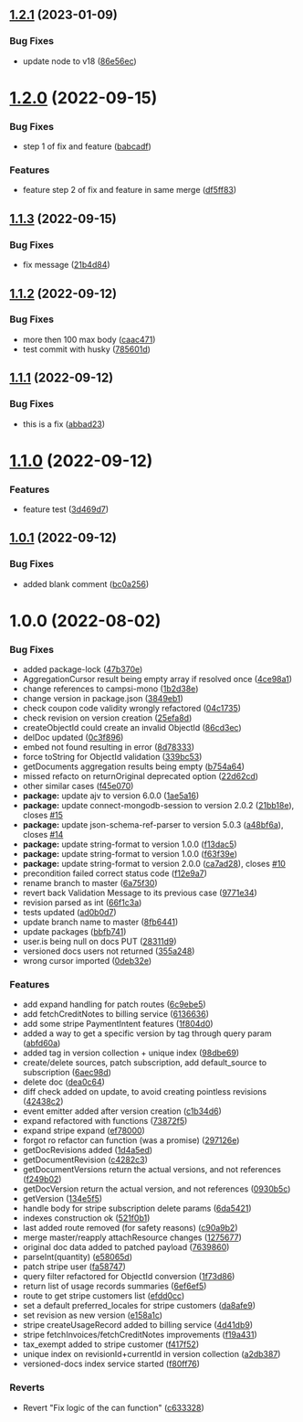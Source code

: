 ## [1.2.1](https://github.com/campsi/campsi-mono-ci-test/compare/v1.2.0...v1.2.1) (2023-01-09)


### Bug Fixes

* update node to v18 ([86e56ec](https://github.com/campsi/campsi-mono-ci-test/commit/86e56ec3b71faae11f4342bee94ab92cf4486464))

# [1.2.0](https://github.com/campsi/campsi-mono-ci-test/compare/v1.1.3...v1.2.0) (2022-09-15)


### Bug Fixes

* step 1 of fix and feature ([babcadf](https://github.com/campsi/campsi-mono-ci-test/commit/babcadf4a0d124f60ba41f118fd93724c4bc1569))


### Features

* feature step 2 of fix and feature in same merge ([df5ff83](https://github.com/campsi/campsi-mono-ci-test/commit/df5ff8344b5ea6dd5eaf9e8b176dfb0212cd8398))

## [1.1.3](https://github.com/campsi/campsi-mono-ci-test/compare/v1.1.2...v1.1.3) (2022-09-15)


### Bug Fixes

* fix message ([21b4d84](https://github.com/campsi/campsi-mono-ci-test/commit/21b4d849044e0e5aa11b0908b8dfc69bc86fde19))

## [1.1.2](https://github.com/campsi/campsi-mono-ci-test/compare/v1.1.1...v1.1.2) (2022-09-12)


### Bug Fixes

* more then 100 max body ([caac471](https://github.com/campsi/campsi-mono-ci-test/commit/caac471ad81b00433399c34b94022a5370c28982))
* test commit with husky ([785601d](https://github.com/campsi/campsi-mono-ci-test/commit/785601def0c63c24728a46efdb47b4aa8a3060db))

## [1.1.1](https://github.com/campsi/campsi-mono-ci-test/compare/v1.1.0...v1.1.1) (2022-09-12)


### Bug Fixes

* this is a fix ([abbad23](https://github.com/campsi/campsi-mono-ci-test/commit/abbad239dfdf509c4a55cf7595d207e6a6264887))

# [1.1.0](https://github.com/campsi/campsi-mono-ci-test/compare/v1.0.1...v1.1.0) (2022-09-12)


### Features

* feature test ([3d469d7](https://github.com/campsi/campsi-mono-ci-test/commit/3d469d786538cf9ed6cb4fb179a32a466bef6576))

## [1.0.1](https://github.com/campsi/campsi-mono-ci-test/compare/v1.0.0...v1.0.1) (2022-09-12)


### Bug Fixes

* added blank comment ([bc0a256](https://github.com/campsi/campsi-mono-ci-test/commit/bc0a2561931642b2704b385d4accd78eff6cd349))

# 1.0.0 (2022-08-02)


### Bug Fixes

* added package-lock ([47b370e](https://github.com/campsi/campsi-mono-ci-test/commit/47b370e93305e7e3ea0dbb8f03010dfddd36bf1d))
* AggregationCursor result being empty array if resolved once ([4ce98a1](https://github.com/campsi/campsi-mono-ci-test/commit/4ce98a167a0c7ec087d5678f51dc9f653c1869fe))
* change references to campsi-mono ([1b2d38e](https://github.com/campsi/campsi-mono-ci-test/commit/1b2d38e4d7f2a69a51444d3e6e28036b1c07fa7a))
* change version in package.json ([3849eb1](https://github.com/campsi/campsi-mono-ci-test/commit/3849eb1ce6906697dc6c7e42d7ecb70cf0c60200))
* check coupon code validity wrongly refactored ([04c1735](https://github.com/campsi/campsi-mono-ci-test/commit/04c1735a526a6c8093350237cf314a1889d6f98f))
* check revision on version creation ([25efa8d](https://github.com/campsi/campsi-mono-ci-test/commit/25efa8d89b576ac43e8484f1d4022d598840559d))
* createObjectId could create an invalid ObjectId ([86cd3ec](https://github.com/campsi/campsi-mono-ci-test/commit/86cd3ec91f4127460cf49eca7ecd5bc5a1e4fafb))
* delDoc updated ([0c3f896](https://github.com/campsi/campsi-mono-ci-test/commit/0c3f896e974183b3a0283b9461c9e4fa2f5bf29b))
* embed not found resulting in error ([8d78333](https://github.com/campsi/campsi-mono-ci-test/commit/8d78333526f5e830072528279251dc963f8d32c6))
* force toString for ObjectId validation ([339bc53](https://github.com/campsi/campsi-mono-ci-test/commit/339bc530908e8d9a7bb833f247e714555ccde67d))
* getDocuments aggregation results being empty ([b754a64](https://github.com/campsi/campsi-mono-ci-test/commit/b754a64a4bfad99b9b2005d04914bf96215e80e5))
* missed refacto on returnOriginal deprecated option ([22d62cd](https://github.com/campsi/campsi-mono-ci-test/commit/22d62cd0e26d6dfc09ea5c0e10175db466ebb3c1))
* other similar cases ([f45e070](https://github.com/campsi/campsi-mono-ci-test/commit/f45e070588ff2f8ff8162fb83fc7c2203d96cd05))
* **package:** update ajv to version 6.0.0 ([1ae5a16](https://github.com/campsi/campsi-mono-ci-test/commit/1ae5a16cf8895298b3da494c5abf22f87251319a))
* **package:** update connect-mongodb-session to version 2.0.2 ([21bb18e](https://github.com/campsi/campsi-mono-ci-test/commit/21bb18e8b41e0079b6e8084f81e553ecec11750e)), closes [#15](https://github.com/campsi/campsi-mono-ci-test/issues/15)
* **package:** update json-schema-ref-parser to version 5.0.3 ([a48bf6a](https://github.com/campsi/campsi-mono-ci-test/commit/a48bf6aef93ca3bffc4e5455fbc29c512531dc01)), closes [#14](https://github.com/campsi/campsi-mono-ci-test/issues/14)
* **package:** update string-format to version 1.0.0 ([f13dac5](https://github.com/campsi/campsi-mono-ci-test/commit/f13dac5858b4c62e9e1d9a02b7cb480ae7c9bf52))
* **package:** update string-format to version 1.0.0 ([f63f39e](https://github.com/campsi/campsi-mono-ci-test/commit/f63f39ecfc74de74b1c261f109b238e419664b42))
* **package:** update string-format to version 2.0.0 ([ca7ad28](https://github.com/campsi/campsi-mono-ci-test/commit/ca7ad281c08712462ee5a5cfa88225e7ddfab27e)), closes [#10](https://github.com/campsi/campsi-mono-ci-test/issues/10)
* precondition failed correct status code ([f12e9a7](https://github.com/campsi/campsi-mono-ci-test/commit/f12e9a7035b6b1526390ac321cd2a85b142977d2))
* rename branch to master ([6a75f30](https://github.com/campsi/campsi-mono-ci-test/commit/6a75f302d1360b2c3544ffb57805116be7461bd0))
* revert back Validation Message to its previous case ([9771e34](https://github.com/campsi/campsi-mono-ci-test/commit/9771e34d8646b99f2242827d53b89b47a1815bf8))
* revision parsed as int ([66f1c3a](https://github.com/campsi/campsi-mono-ci-test/commit/66f1c3a1993ed030dbe0c573757c6bc32ea333d5))
* tests updated ([ad0b0d7](https://github.com/campsi/campsi-mono-ci-test/commit/ad0b0d7f5bc45165fd1acbaddd50cd53aea6d388))
* update branch name to master ([8fb6441](https://github.com/campsi/campsi-mono-ci-test/commit/8fb6441fe801d405d907efd932031a0a9d475a9e))
* update packages ([bbfb741](https://github.com/campsi/campsi-mono-ci-test/commit/bbfb74194fc1652e974c94f7e20e42502504e057))
* user.is being null on docs PUT ([28311d9](https://github.com/campsi/campsi-mono-ci-test/commit/28311d92ec3495855b63ab8b89eb79dec3d9bf37))
* versioned docs users not returned ([355a248](https://github.com/campsi/campsi-mono-ci-test/commit/355a24823bae457a8085c78e9b960442fef40d53))
* wrong cursor imported ([0deb32e](https://github.com/campsi/campsi-mono-ci-test/commit/0deb32eda4101952ffa1f3fdd0aec0d2608441d3))


### Features

* add expand handling for patch routes ([6c9ebe5](https://github.com/campsi/campsi-mono-ci-test/commit/6c9ebe561f8216d133ca3f1a610958016bb84411))
* add fetchCreditNotes to billing service ([6136636](https://github.com/campsi/campsi-mono-ci-test/commit/6136636f588953dae3bea1513c06cca6307409c2))
* add some stripe PaymentIntent features ([1f804d0](https://github.com/campsi/campsi-mono-ci-test/commit/1f804d0d94cdb46a849e5f32a26c21da0619f1e9))
* added a way to get a specific version by tag through query param ([abfd60a](https://github.com/campsi/campsi-mono-ci-test/commit/abfd60ae887c733ab96512bd7a7b7e4d9cc169b6))
* added tag in version collection + unique index ([98dbe69](https://github.com/campsi/campsi-mono-ci-test/commit/98dbe693707a2735b97a1ec9928eea71a77432d6))
* create/delete sources, patch subscription, add default_source to subscription ([6aec98d](https://github.com/campsi/campsi-mono-ci-test/commit/6aec98d14958444711f520c61e3602b8ea305c5a))
* delete doc ([dea0c64](https://github.com/campsi/campsi-mono-ci-test/commit/dea0c646eb52867e40a26d5ecd0c7175155f5367))
* diff check added on update, to avoid creating pointless revisions ([42438c2](https://github.com/campsi/campsi-mono-ci-test/commit/42438c2b3ef53d5c82f730d196fae44794148f36))
* event emitter added after version creation ([c1b34d6](https://github.com/campsi/campsi-mono-ci-test/commit/c1b34d6b9c7fd0f90d21612d5bbad4528fce0e40))
* expand refactored with functions ([73872f5](https://github.com/campsi/campsi-mono-ci-test/commit/73872f59298e2de4ca60a8dfb4a061b7d9271149))
* expand stripe expand ([ef78000](https://github.com/campsi/campsi-mono-ci-test/commit/ef780002f9293e8510075a8a94279672447f781c))
* forgot ro refactor can function (was a promise) ([297126e](https://github.com/campsi/campsi-mono-ci-test/commit/297126e884236d7f387f07458a5579c67ee08ae8))
* getDocRevisions added ([1d4a5ed](https://github.com/campsi/campsi-mono-ci-test/commit/1d4a5ed3da3a28c01ea78e50e36485753c7e10ef))
* getDocumentRevision ([c4282c3](https://github.com/campsi/campsi-mono-ci-test/commit/c4282c3e078fb2b8aa19bbfd85b2d4d177f25a96))
* getDocumentVersions return the actual versions, and not references ([f249b02](https://github.com/campsi/campsi-mono-ci-test/commit/f249b024237d9f3374db0866547891108961b12e))
* getDocVersion return the actual version, and not references ([0930b5c](https://github.com/campsi/campsi-mono-ci-test/commit/0930b5c0182355fc05d9665a287a44ed12c13328))
* getVersion ([134e5f5](https://github.com/campsi/campsi-mono-ci-test/commit/134e5f5b0e1c6ed0030f9c991b6f29ad451769f2))
* handle body for stripe subscription delete params ([6da5421](https://github.com/campsi/campsi-mono-ci-test/commit/6da542129616b4c4b09cfedc920699a0d51847b4))
* indexes construction ok ([521f0b1](https://github.com/campsi/campsi-mono-ci-test/commit/521f0b12b608885ec979f6050bd1d1c7bfced138))
* last added route removed (for safety reasons) ([c90a9b2](https://github.com/campsi/campsi-mono-ci-test/commit/c90a9b2f71990ad581cf32e627565696721d1e49))
* merge master/reapply attachResource changes ([1275677](https://github.com/campsi/campsi-mono-ci-test/commit/1275677a930c9b77645e67aa3e9215cd26a41d98))
* original doc data added to patched payload ([7639860](https://github.com/campsi/campsi-mono-ci-test/commit/7639860baf36f9e69dd9c0486531644940826eac))
* parseInt(quantity) ([e58065d](https://github.com/campsi/campsi-mono-ci-test/commit/e58065d0fe6032f339f3b415f207e00571a60bfe))
* patch stripe user ([fa58747](https://github.com/campsi/campsi-mono-ci-test/commit/fa5874783492aef175f30cd01d56e90142b906d2))
* query filter refactored for ObjectId conversion ([1f73d86](https://github.com/campsi/campsi-mono-ci-test/commit/1f73d86e4de3c3d51067f328fd5d156d1b2684d0))
* return list of usage records summaries ([6ef6ef5](https://github.com/campsi/campsi-mono-ci-test/commit/6ef6ef5605830c07eff39926232969e187fe271a))
* route to get stripe customers list ([efdd0cc](https://github.com/campsi/campsi-mono-ci-test/commit/efdd0ccc63765a67d8fa6bf47fe0f683e4005768))
* set a default preferred_locales for stripe customers ([da8afe9](https://github.com/campsi/campsi-mono-ci-test/commit/da8afe99c8bad0e59753db277c9bd6286e8f8791))
* set revision as new version ([e158a1c](https://github.com/campsi/campsi-mono-ci-test/commit/e158a1ce7517611b5a85bb766656ee2ceb4de9be))
* stripe createUsageRecord added to billing service ([4d41db9](https://github.com/campsi/campsi-mono-ci-test/commit/4d41db9bef60626131654717a37ab7b9c9a9a189))
* stripe fetchInvoices/fetchCreditNotes improvements ([f19a431](https://github.com/campsi/campsi-mono-ci-test/commit/f19a4311311696e49a35486edb9d661fa6c199d3))
* tax_exempt added to stripe customer ([f417f52](https://github.com/campsi/campsi-mono-ci-test/commit/f417f52459940788e3cfb1445b7bfe9366b8af84))
* unique index on revisionId+currentId in version collection ([a2db387](https://github.com/campsi/campsi-mono-ci-test/commit/a2db3873c19632a8e2f052397cedeb18e46f5aa5))
* versioned-docs index service started ([f80ff76](https://github.com/campsi/campsi-mono-ci-test/commit/f80ff76df5851f052487d397fa72ae7e69e42b0e))


### Reverts

* Revert "Fix logic of the can function" ([c633328](https://github.com/campsi/campsi-mono-ci-test/commit/c6333284eac6fe9d1f01c2085289a60c5fcbae10))
